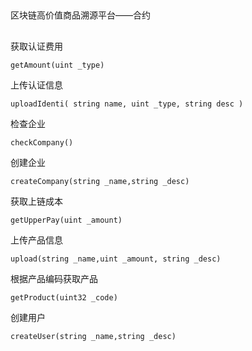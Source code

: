 ##
区块链高价值商品溯源平台——合约
##

>>>
获取认证费用

`` getAmount(uint _type) ``

上传认证信息

`` uploadIdenti( string name, uint _type, string desc ) ``

检查企业

`` checkCompany() ``

创建企业

`` createCompany(string _name,string _desc) ``

获取上链成本

`` getUpperPay(uint _amount) ``

上传产品信息

`` upload(string _name,uint _amount, string _desc) ``

根据产品编码获取产品

`` getProduct(uint32 _code) ``

创建用户

`` createUser(string _name,string _desc) ``

